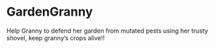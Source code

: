 # GardenGranny
 Help Granny to defend her garden from mutated pests using her trusty shovel, keep granny’s crops alive!!
